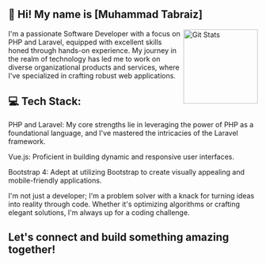 ## 👋 Hi! My name is [Muhammad Tabraiz]
<a href="https://github.com/Tabraizbukhari/">
  <img alt="Git Stats" src="https://github-readme-stats.vercel.app/api?username=danharrin&show_icons=true" align="right" height="150" />
</a>
<p>
I'm a passionate Software Developer with a focus on PHP and Laravel, equipped with excellent skills honed through hands-on experience. My journey in the realm of technology has led me to work on diverse organizational products and services, where I've specialized in crafting robust web applications.  
</p>


## 💻 Tech Stack:
<p>PHP and Laravel: My core strengths lie in leveraging the power of PHP as a foundational language, and I've mastered the intricacies of the Laravel framework. </p>
<p> Vue.js: Proficient in building dynamic and responsive user interfaces.</p>
<p> Bootstrap 4: Adept at utilizing Bootstrap to create visually appealing and mobile-friendly applications.</p>

<p>
I'm not just a developer; I'm a problem solver with a knack for turning ideas into reality through code. Whether it's optimizing algorithms or crafting elegant solutions, I'm always up for a coding challenge.
</p>

## Let's connect and build something amazing together!
